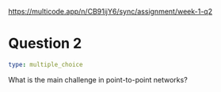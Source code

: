 https://multicode.app/n/CB91ijY6/sync/assignment/week-1-q2

# Question 2

```yaml
type: multiple_choice
```

What is the main challenge in point-to-point networks?
